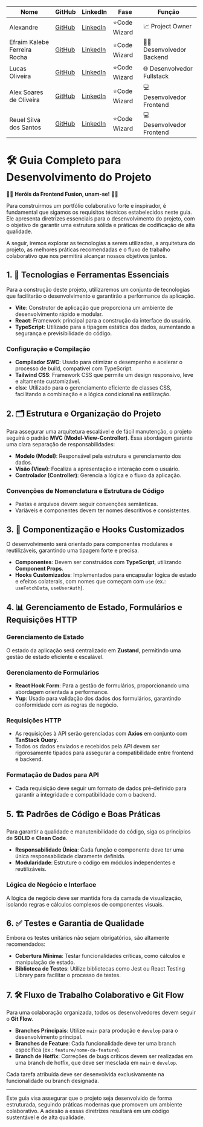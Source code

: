 | Nome                      | GitHub                                  | LinkedIn                                    | Fase         | Função                   |
|---------------------------|-----------------------------------------|---------------------------------------------|--------------|--------------------------|
| Alexandre                 | [GitHub](https://github.com/alexhntpxt) | [LinkedIn](https://www.LinkedIn.com/in/alexhntpxt) | ⭐Code Wizard | 📈 Project Owner         |
| Efraim Kalebe Ferreira Rocha | [GitHub](https://github.com/EfraimKalebe) | [LinkedIn](https://LinkedIn.com/in/EfraimKalebe) | ⭐Code Wizard | 🧑‍💻 Desenvolvedor Backend |
| Lucas Oliveira            | [GitHub](https://github.com/lucasoliveirabr) | [LinkedIn](https://www.linkedin.com/in/lucas-oliveira-br/) | ⭐Code Wizard | 🌐 Desenvolvedor Fullstack |
| Alex Soares de Oliveira   | [GitHub](https://github.com/Lostleleco) | [LinkedIn](https://www.linkedin.com/in/alex-soares-de-oliveira-669885308) | ⭐Code Wizard | 💻 Desenvolvedor Frontend  |
| Reuel Silva dos Santos    | [GitHub](https://github.com/reuelsilva) | [LinkedIn](https://www.linkedin.com/in/reuelsilva) | ⭐Code Wizard | 💻 Desenvolvedor Frontend  |


# 🛠️ Guia Completo para Desenvolvimento do Projeto

🦸‍♂️ **Heróis da Frontend Fusion, unam-se!** 🦸‍♀️

Para construirmos um portfólio colaborativo forte e inspirador, é fundamental que sigamos os requisitos técnicos estabelecidos neste guia. Ele apresenta diretrizes essenciais para o desenvolvimento do projeto, com o objetivo de garantir uma estrutura sólida e práticas de codificação de alta qualidade. 

A seguir, iremos explorar as tecnologias a serem utilizadas, a arquitetura do projeto, as melhores práticas recomendadas e o fluxo de trabalho colaborativo que nos permitirá alcançar nossos objetivos juntos.

## 1. 🚀 Tecnologias e Ferramentas Essenciais

Para a construção deste projeto, utilizaremos um conjunto de tecnologias que facilitarão o desenvolvimento e garantirão a performance da aplicação.

- **Vite**: Construtor de aplicação que proporciona um ambiente de desenvolvimento rápido e modular.
- **React**: Framework principal para a construção da interface do usuário.
- **TypeScript**: Utilizado para a tipagem estática dos dados, aumentando a segurança e previsibilidade do código.

### Configuração e Compilação
- **Compilador SWC**: Usado para otimizar o desempenho e acelerar o processo de build, compatível com TypeScript.
- **Tailwind CSS**: Framework CSS que permite um design responsivo, leve e altamente customizável.
- **clsx**: Utilizado para o gerenciamento eficiente de classes CSS, facilitando a combinação e a lógica condicional na estilização.

## 2. 🗂️ Estrutura e Organização do Projeto

Para assegurar uma arquitetura escalável e de fácil manutenção, o projeto seguirá o padrão **MVC (Model-View-Controller)**. Essa abordagem garante uma clara separação de responsabilidades:

- **Modelo (Model)**: Responsável pela estrutura e gerenciamento dos dados.
- **Visão (View)**: Focaliza a apresentação e interação com o usuário.
- **Controlador (Controller)**: Gerencia a lógica e o fluxo da aplicação.

### Convenções de Nomenclatura e Estrutura de Código
- Pastas e arquivos devem seguir convenções semânticas.
- Variáveis e componentes devem ter nomes descritivos e consistentes.

## 3. 🧩 Componentização e Hooks Customizados

O desenvolvimento será orientado para componentes modulares e reutilizáveis, garantindo uma tipagem forte e precisa.

- **Componentes**: Devem ser construídos com **TypeScript**, utilizando **Component Props**.
- **Hooks Customizados**: Implementados para encapsular lógica de estado e efeitos colaterais, com nomes que começam com `use` (ex.: `useFetchData`, `useUserAuth`).

## 4. 📊 Gerenciamento de Estado, Formulários e Requisições HTTP

### Gerenciamento de Estado
O estado da aplicação será centralizado em **Zustand**, permitindo uma gestão de estado eficiente e escalável.

### Gerenciamento de Formulários
- **React Hook Form**: Para a gestão de formulários, proporcionando uma abordagem orientada a performance.
- **Yup**: Usado para validação dos dados dos formulários, garantindo conformidade com as regras de negócio.

### Requisições HTTP
- As requisições à API serão gerenciadas com **Axios** em conjunto com **TanStack Query**.
- Todos os dados enviados e recebidos pela API devem ser rigorosamente tipados para assegurar a compatibilidade entre frontend e backend.

### Formatação de Dados para API
- Cada requisição deve seguir um formato de dados pré-definido para garantir a integridade e compatibilidade com o backend.

## 5. 🏗️ Padrões de Código e Boas Práticas

Para garantir a qualidade e manutenibilidade do código, siga os princípios de **SOLID** e **Clean Code**.

- **Responsabilidade Única**: Cada função e componente deve ter uma única responsabilidade claramente definida.
- **Modularidade**: Estruture o código em módulos independentes e reutilizáveis.

### Lógica de Negócio e Interface
A lógica de negócio deve ser mantida fora da camada de visualização, isolando regras e cálculos complexos de componentes visuais.

## 6. ✅ Testes e Garantia de Qualidade

Embora os testes unitários não sejam obrigatórios, são altamente recomendados:

- **Cobertura Mínima**: Testar funcionalidades críticas, como cálculos e manipulação de estado.
- **Biblioteca de Testes**: Utilize bibliotecas como Jest ou React Testing Library para facilitar o processo de testes.

## 7. 🛠️ Fluxo de Trabalho Colaborativo e Git Flow

Para uma colaboração organizada, todos os desenvolvedores devem seguir o **Git Flow**.

- **Branches Principais**: Utilize `main` para produção e `develop` para o desenvolvimento principal.
- **Branches de Feature**: Cada funcionalidade deve ter uma branch específica (ex.: `feature/nome-da-feature`).
- **Branch de Hotfix**: Correções de bugs críticos devem ser realizadas em uma branch de hotfix, que deve ser mesclada em `main` e `develop`.

Cada tarefa atribuída deve ser desenvolvida exclusivamente na funcionalidade ou branch designada.

---

Este guia visa assegurar que o projeto seja desenvolvido de forma estruturada, seguindo práticas modernas que promovem um ambiente colaborativo. A adesão a essas diretrizes resultará em um código sustentável e de alta qualidade.
